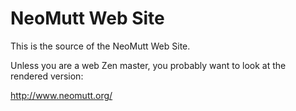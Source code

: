 # NeoMutt Web Site

This is the source of the NeoMutt Web Site.

Unless you are a web Zen master, you probably want to look at the rendered
version:

  http://www.neomutt.org/

